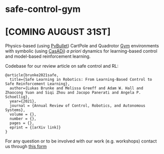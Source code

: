 # safe-control-gym

# [COMING AUGUST 31ST]

Physics-based (using [PyBullet](https://pybullet.org/wordpress/)) CartPole and Quadrotor [Gym](https://gym.openai.com) environments with symbolic (using [CasADi](https://web.casadi.org)) *a priori* dynamics for learning-based control and model-based reinforcement learning. 

Codebase for our review article on safe control and RL:

```
@article{brunke2021safe,
  title={Safe Learning in Robotics: From Learning-Based Control to Safe Reinforcement Learning}, 
  author={Lukas Brunke and Melissa Greeff and Adam W. Hall and Zhaocong Yuan and Siqi Zhou and Jacopo Panerati and Angela P. Schoellig},
  year={2021},
  journal = {Annual Review of Control, Robotics, and Autonomous Systems},
  volume = {},
  number = {},
  pages = {},
  eprint = {[arXiv link]}
}
```
For any question or to be involved with our work (e.g. workshops) contact us through [this form](https://forms.office.com/r/A4UewwYpcn)

